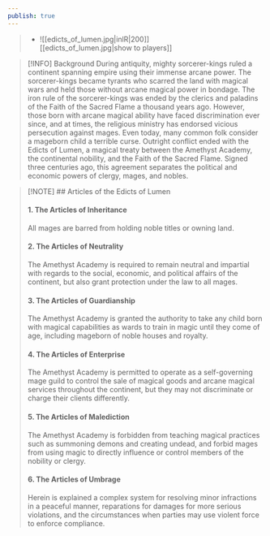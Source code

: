 ```yaml
---
publish: true
---
```


>- ![[edicts_of_lumen.jpg|inlR|200]]
<br/> [[edicts_of_lumen.jpg|show to players]]

>[!INFO] Background 
>During antiquity, mighty sorcerer-kings ruled a continent spanning empire using their immense arcane power. The sorcerer-kings became tyrants who scarred the land with magical wars and held those without arcane magical power in bondage. The iron rule of the sorcerer-kings was ended by the clerics and paladins of the Faith of the Sacred Flame a thousand years ago. However, those born with arcane magical ability have faced discrimination ever since, and at times, the religious ministry has endorsed vicious persecution against mages. Even today, many common folk consider a mageborn child a terrible curse. Outright conflict ended with the Edicts of Lumen, a magical treaty between the Amethyst Academy, the continental nobility, and the Faith of the Sacred Flame. Signed three centuries ago, this agreement separates the political and economic powers of clergy, mages, and nobles.


> [!NOTE] ## Articles of the Edicts of Lumen
> #### 1. The Articles of Inheritance
> All mages are barred from holding noble titles or owning land.
> #### 2. The Articles of Neutrality
> The Amethyst Academy is required to remain neutral and impartial with regards to the social, economic, and political affairs of the continent, but also grant protection under the law to all mages.
> #### 3. The Articles of Guardianship
> The Amethyst Academy is granted the authority to take any child born with magical capabilities as wards to train in magic until they come of age, including mageborn of noble houses and royalty.
> #### 4. The Articles of Enterprise
> The Amethyst Academy is permitted to operate as a self-governing mage guild to control the sale of magical goods and arcane magical services throughout the continent, but they may not discriminate or charge their clients differently.
> #### 5. The Articles of Malediction
> The Amethyst Academy is forbidden from teaching magical practices such as summoning demons and creating undead, and forbid mages from using magic to directly influence or control members of the nobility or clergy.
> #### 6. The Articles of Umbrage
> Herein is explained a complex system for resolving minor infractions in a peaceful manner, reparations for damages for more serious violations, and the circumstances when parties may use violent force to enforce compliance.